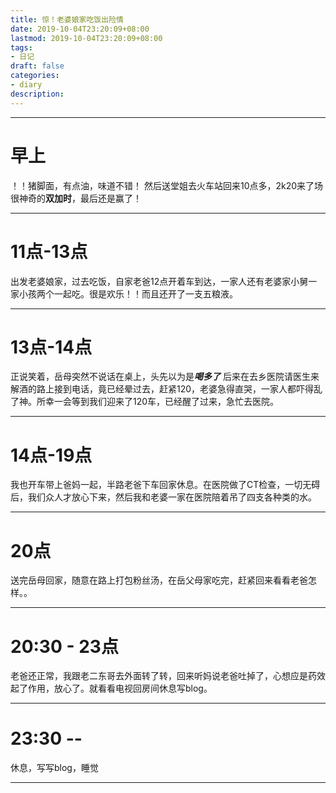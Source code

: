```yaml
---
title: 惊！老婆娘家吃饭出险情
date: 2019-10-04T23:20:09+08:00
lastmod: 2019-10-04T23:20:09+08:00
tags:
- 日记
draft: false
categories:
- diary
description:
---
```

********
# 早上
！！猪脚面，有点油，味道不错！ 然后送堂姐去火车站回来10点多，2k20来了场很神奇的**双加时**，最后还是赢了！
********
# 11点-13点
出发老婆娘家，过去吃饭，自家老爸12点开着车到达，一家人还有老婆家小舅一家小孩两个一起吃。很是欢乐！！而且还开了一支五粮液。
********

# 13点-14点
正说笑着，岳母突然不说话在桌上，头先以为是***喝多了*** 后来在去乡医院请医生来解酒的路上接到电话，竟已经晕过去，赶紧120，老婆急得直哭，一家人都吓得乱了神。所幸一会等到我们迎来了120车，已经醒了过来，急忙去医院。
********

# 14点-19点
我也开车带上爸妈一起，半路老爸下车回家休息。在医院做了CT检查，一切无碍后，我们众人才放心下来，然后我和老婆一家在医院陪着吊了四支各种类的水。
********

# 20点
送完岳母回家，随意在路上打包粉丝汤，在岳父母家吃完，赶紧回来看看老爸怎样。。
********

# 20:30 - 23点
老爸还正常，我跟老二东哥去外面转了转，回来听妈说老爸吐掉了，心想应是药效起了作用，放心了。就看看电视回房间休息写blog。
********

# 23:30 --
休息，写写blog，睡觉
********



